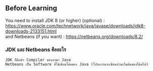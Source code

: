 ## Before Learning
You need to install JDK 8 (or higher) (optional) : <a href='https://www.oracle.com/technetwork/java/javase/downloads/jdk8-downloads-2133151.html'>https://www.oracle.com/technetwork/java/javase/downloads/jdk8-downloads-2133151.html</a><br>
and Netbeans (if you want) : <a href='https://netbeans.org/downloads/8.2/'>https://netbeans.org/downloads/8.2/</a>

### JDK และ Netbeans คืออะไร
```
JDK ก็คือตัว Compiler ของภาษา Java
Netbeans เป็น Software ที่ใช้เขียนโค้ดของ Java (โปรแกรมจะเขียนส่วนเริ่มต้นของโค้ดให้)
```
